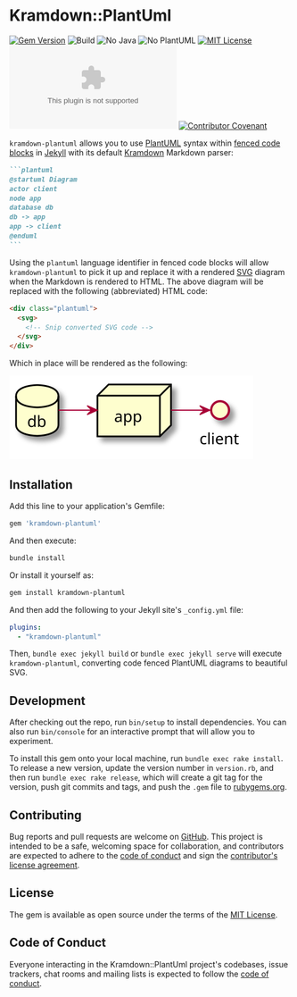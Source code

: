 # Kramdown::PlantUml

[![Gem Version][gem-badge]][gem-url]
![Build][build-badge]
![No Java][no-java-build-badge]
![No PlantUML][no-plantuml-badge]
[![MIT License][license-badge]][license]
[![CLA assistant][cla-badge]][cla]
[![Contributor Covenant][coc-badge]][coc]

`kramdown-plantuml` allows you to use [PlantUML][plantuml] syntax within [fenced
code blocks][fenced] in [Jekyll] with its default [Kramdown][kramdown] Markdown
parser:

````md
```plantuml
@startuml Diagram
actor client
node app
database db
db -> app
app -> client
@enduml
```
````

Using the `plantuml` language identifier in fenced code blocks will allow
`kramdown-plantuml` to pick it up and replace it with a rendered [SVG][svg]
diagram when the Markdown is rendered to HTML. The above diagram will be
replaced with the following (abbreviated) HTML code:

```html
<div class="plantuml">
  <svg>
    <!-- Snip converted SVG code -->
  </svg>
</div>
```

Which in place will be rendered as the following:

![Rendered SVG Diagram][diagram-svg]

## Installation

Add this line to your application's Gemfile:

```ruby
gem 'kramdown-plantuml'
```

And then execute:

```sh
bundle install
```

Or install it yourself as:

```sh
gem install kramdown-plantuml
```

And then add the following to your Jekyll site's `_config.yml` file:

```yaml
plugins:
  - "kramdown-plantuml"
```

Then, `bundle exec jekyll build` or `bundle exec jekyll serve` will execute
`kramdown-plantuml`, converting code fenced PlantUML diagrams to beautiful
SVG.

## Development

After checking out the repo, run `bin/setup` to install dependencies. You can
also run `bin/console` for an interactive prompt that will allow you to
experiment.

To install this gem onto your local machine, run `bundle exec rake install`. To
release a new version, update the version number in `version.rb`, and then run
`bundle exec rake release`, which will create a git tag for the version, push
git commits and tags, and push the `.gem` file to [rubygems.org][gems].

## Contributing

Bug reports and pull requests are welcome on [GitHub][github]. This project is
intended to be a safe, welcoming space for collaboration, and contributors are
expected to adhere to the [code of conduct][coc] and sign the [contributor's
license agreement][cla].

## License

The gem is available as open source under the terms of the [MIT
License][license].

## Code of Conduct

Everyone interacting in the Kramdown::PlantUml project's codebases, issue trackers, chat rooms and mailing lists is expected to follow the [code of conduct](https://github.com/[USERNAME]/kramdown-plantuml/blob/master/CODE_OF_CONDUCT.md).

[plantuml]: https://plantuml.com/
[jekyll]: https://jekyllrb.com/
[kramdown]: https://kramdown.gettalong.org/
[gems]: https://rubygems.org
[github]: https://github.com/SwedbankPay/kramdown-plantuml/
[coc]: ./CODE_OF_CONDUCT.md
[coc-badge]: https://img.shields.io/badge/Contributor%20Covenant-v2.0%20adopted-ff69b4.svg
[cla]: https://cla-assistant.io/SwedbankPay/kramdown-plantuml
[cla-badge]: https://cla-assistant.io/readme/badge/SwedbankPay/design.swedbankpay.com
[license]: https://opensource.org/licenses/MIT
[license-badge]: https://img.shields.io/github/license/SwedbankPay/kramdown-plantuml
[fenced]: https://www.markdownguide.org/extended-syntax/#syntax-highlighting
[svg]: https://developer.mozilla.org/en-US/docs/Web/SVG
[diagram-svg]: spec/diagram.svg
[gem-badge]: https://badge.fury.io/rb/kramdown-plantuml.svg
[gem-url]: https://rubygems.org/gems/kramdown-plantuml
[build-badge]: https://github.com/SwedbankPay/kramdown-plantuml/workflows/Ruby%20Gem/badge.svg?branch=master
[no-java-build-badge]: https://github.com/SwedbankPay/kramdown-plantuml/workflows/No%20Java/badge.svg?branch=master
[no-plantuml-badge]: https://github.com/SwedbankPay/kramdown-plantuml/workflows/No%20PlantUML/badge.svg?branch=master
